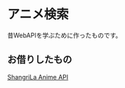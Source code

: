 # アニメ検索  
昔WebAPIを学ぶために作ったものです。  

## お借りしたもの
[ShangriLa Anime API ](https://github.com/Project-ShangriLa/sora-playframework-scala)
